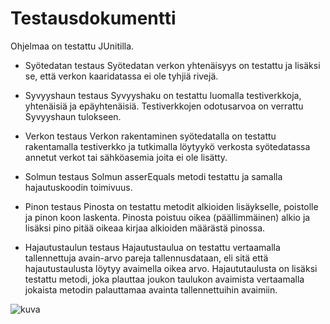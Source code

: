 # Testausdokumentti
Ohjelmaa on testattu JUnitilla.

* Syötedatan testaus
Syötedatan verkon yhtenäisyys on testattu ja lisäksi se, että verkon kaaridatassa ei ole tyhjiä rivejä.

* Syvyyshaun testaus
Syvyyshaku on testattu luomalla testiverkkoja, yhtenäisiä ja epäyhtenäisiä. Testiverkkojen odotusarvoa on verrattu Syvyyshaun tulokseen.

* Verkon testaus
Verkon rakentaminen syötedatalla on testattu rakentamalla testiverkko ja tutkimalla löytyykö verkosta
syötedatassa annetut verkot tai sähköasemia joita ei ole lisätty.

* Solmun testaus
Solmun asserEquals metodi testattu ja samalla hajautuskoodin toimivuus.

* Pinon testaus
Pinosta on testattu metodit alkioiden lisäykselle, poistolle ja pinon koon laskenta. Pinosta poistuu oikea (päällimmäinen) alkio ja lisäksi pino pitää oikeaa kirjaa alkioiden määrästä pinossa.

* Hajautustaulun testaus
Hajautustaulua on testattu vertaamalla tallennettuja avain-arvo pareja tallennusdataan, eli sitä että hajautustaulusta löytyy avaimella oikea arvo. 
Hajaututaulusta on lisäksi testattu metodi, joka plauttaa joukon taulukon avaimista vertaamalla jokaista metodin palauttamaa avainta tallennettuihin avaimiin.

![kuva](https://github.com/Jagedih/sahkoverkkoalgo/blob/master/dokumentit/testit.png)
